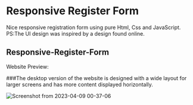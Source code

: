 # Responsive Register Form
Nice responsive registration form using pure Html, Css and JavaScript.<br />
PS:The UI design was inspired by a design found online.<br />
## Responsive-Register-Form
Website Preview: 

###The desktop version of the website is designed with a wide layout for larger screens and has more content displayed horizontally.

![Screenshot from 2023-04-09 00-37-06](https://user-images.githubusercontent.com/95720632/230748342-aa105d60-1cfb-4f3c-88aa-83b207da4611.png)


